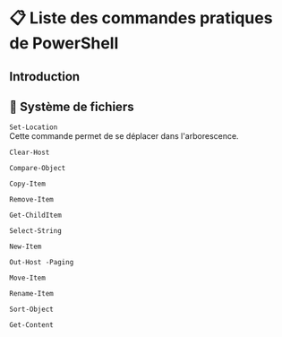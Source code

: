 # 📋 Liste des commandes pratiques de PowerShell

## Introduction

## 📁 Système de fichiers

`Set-Location`  
Cette commande permet de se déplacer dans l'arborescence.

`Clear-Host`

`Compare-Object`

`Copy-Item`

`Remove-Item`

`Get-ChildItem`

`Select-String`

`New-Item`

`Out-Host -Paging`

`Move-Item`

`Rename-Item`

`Sort-Object`

`Get-Content`

